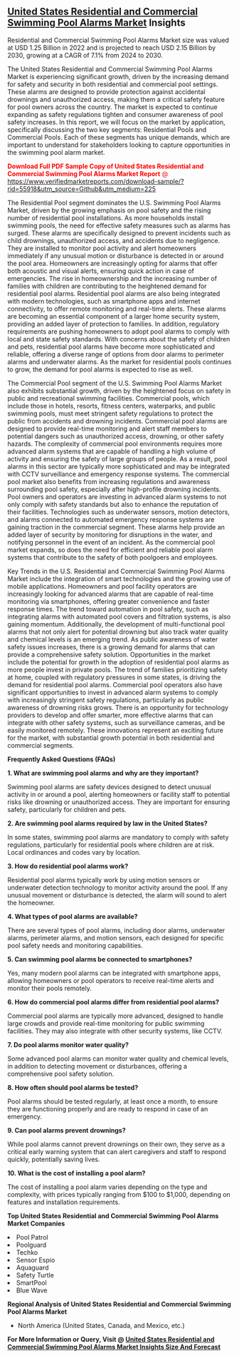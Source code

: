<h2><a href="https://www.verifiedmarketreports.com/download-sample/?rid=55918&amp;utm_source=Github&amp;utm_medium=225" target="_blank">United States Residential and Commercial Swimming Pool Alarms Market</a> Insights</h2><p>Residential and Commercial Swimming Pool Alarms Market size was valued at USD 1.25 Billion in 2022 and is projected to reach USD 2.15 Billion by 2030, growing at a CAGR of 7.1% from 2024 to 2030.</p><p><p>The United States Residential and Commercial Swimming Pool Alarms Market is experiencing significant growth, driven by the increasing demand for safety and security in both residential and commercial pool settings. These alarms are designed to provide protection against accidental drownings and unauthorized access, making them a critical safety feature for pool owners across the country. The market is expected to continue expanding as safety regulations tighten and consumer awareness of pool safety increases. In this report, we will focus on the market by application, specifically discussing the two key segments: Residential Pools and Commercial Pools. Each of these segments has unique demands, which are important to understand for stakeholders looking to capture opportunities in the swimming pool alarm market. <p><span class=""><span style="color: #ff0000;"><strong>Download Full PDF Sample Copy of United States Residential and Commercial Swimming Pool Alarms Market Report</strong> @ </span><a href="https://www.verifiedmarketreports.com/download-sample/?rid=55918&amp;utm_source=Github&amp;utm_medium=225" target="_blank">https://www.verifiedmarketreports.com/download-sample/?rid=55918&amp;utm_source=Github&amp;utm_medium=225</a></span></p></p> <p>The Residential Pool segment dominates the U.S. Swimming Pool Alarms Market, driven by the growing emphasis on pool safety and the rising number of residential pool installations. As more households install swimming pools, the need for effective safety measures such as alarms has surged. These alarms are specifically designed to prevent incidents such as child drownings, unauthorized access, and accidents due to negligence. They are installed to monitor pool activity and alert homeowners immediately if any unusual motion or disturbance is detected in or around the pool area. Homeowners are increasingly opting for alarms that offer both acoustic and visual alerts, ensuring quick action in case of emergencies. The rise in homeownership and the increasing number of families with children are contributing to the heightened demand for residential pool alarms. Residential pool alarms are also being integrated with modern technologies, such as smartphone apps and internet connectivity, to offer remote monitoring and real-time alerts. These alarms are becoming an essential component of a larger home security system, providing an added layer of protection to families. In addition, regulatory requirements are pushing homeowners to adopt pool alarms to comply with local and state safety standards. With concerns about the safety of children and pets, residential pool alarms have become more sophisticated and reliable, offering a diverse range of options from door alarms to perimeter alarms and underwater alarms. As the market for residential pools continues to grow, the demand for pool alarms is expected to rise as well. <p>The Commercial Pool segment of the U.S. Swimming Pool Alarms Market also exhibits substantial growth, driven by the heightened focus on safety in public and recreational swimming facilities. Commercial pools, which include those in hotels, resorts, fitness centers, waterparks, and public swimming pools, must meet stringent safety regulations to protect the public from accidents and drowning incidents. Commercial pool alarms are designed to provide real-time monitoring and alert staff members to potential dangers such as unauthorized access, drowning, or other safety hazards. The complexity of commercial pool environments requires more advanced alarm systems that are capable of handling a high volume of activity and ensuring the safety of large groups of people. As a result, pool alarms in this sector are typically more sophisticated and may be integrated with CCTV surveillance and emergency response systems. The commercial pool market also benefits from increasing regulations and awareness surrounding pool safety, especially after high-profile drowning incidents. Pool owners and operators are investing in advanced alarm systems to not only comply with safety standards but also to enhance the reputation of their facilities. Technologies such as underwater sensors, motion detectors, and alarms connected to automated emergency response systems are gaining traction in the commercial segment. These alarms help provide an added layer of security by monitoring for disruptions in the water, and notifying personnel in the event of an incident. As the commercial pool market expands, so does the need for efficient and reliable pool alarm systems that contribute to the safety of both poolgoers and employees. <p>Key Trends in the U.S. Residential and Commercial Swimming Pool Alarms Market include the integration of smart technologies and the growing use of mobile applications. Homeowners and pool facility operators are increasingly looking for advanced alarms that are capable of real-time monitoring via smartphones, offering greater convenience and faster response times. The trend toward automation in pool safety, such as integrating alarms with automated pool covers and filtration systems, is also gaining momentum. Additionally, the development of multi-functional pool alarms that not only alert for potential drowning but also track water quality and chemical levels is an emerging trend. As public awareness of water safety issues increases, there is a growing demand for alarms that can provide a comprehensive safety solution. Opportunities in the market include the potential for growth in the adoption of residential pool alarms as more people invest in private pools. The trend of families prioritizing safety at home, coupled with regulatory pressures in some states, is driving the demand for residential pool alarms. Commercial pool operators also have significant opportunities to invest in advanced alarm systems to comply with increasingly stringent safety regulations, particularly as public awareness of drowning risks grows. There is an opportunity for technology providers to develop and offer smarter, more effective alarms that can integrate with other safety systems, such as surveillance cameras, and be easily monitored remotely. These innovations represent an exciting future for the market, with substantial growth potential in both residential and commercial segments. <p><strong>Frequently Asked Questions (FAQs)</strong></p> <p><strong>1. What are swimming pool alarms and why are they important?</strong></p> <p>Swimming pool alarms are safety devices designed to detect unusual activity in or around a pool, alerting homeowners or facility staff to potential risks like drowning or unauthorized access. They are important for ensuring safety, particularly for children and pets.</p> <p><strong>2. Are swimming pool alarms required by law in the United States?</strong></p> <p>In some states, swimming pool alarms are mandatory to comply with safety regulations, particularly for residential pools where children are at risk. Local ordinances and codes vary by location.</p> <p><strong>3. How do residential pool alarms work?</strong></p> <p>Residential pool alarms typically work by using motion sensors or underwater detection technology to monitor activity around the pool. If any unusual movement or disturbance is detected, the alarm will sound to alert the homeowner.</p> <p><strong>4. What types of pool alarms are available?</strong></p> <p>There are several types of pool alarms, including door alarms, underwater alarms, perimeter alarms, and motion sensors, each designed for specific pool safety needs and monitoring capabilities.</p> <p><strong>5. Can swimming pool alarms be connected to smartphones?</strong></p> <p>Yes, many modern pool alarms can be integrated with smartphone apps, allowing homeowners or pool operators to receive real-time alerts and monitor their pools remotely.</p> <p><strong>6. How do commercial pool alarms differ from residential pool alarms?</strong></p> <p>Commercial pool alarms are typically more advanced, designed to handle large crowds and provide real-time monitoring for public swimming facilities. They may also integrate with other security systems, like CCTV.</p> <p><strong>7. Do pool alarms monitor water quality?</strong></p> <p>Some advanced pool alarms can monitor water quality and chemical levels, in addition to detecting movement or disturbances, offering a comprehensive pool safety solution.</p> <p><strong>8. How often should pool alarms be tested?</strong></p> <p>Pool alarms should be tested regularly, at least once a month, to ensure they are functioning properly and are ready to respond in case of an emergency.</p> <p><strong>9. Can pool alarms prevent drownings?</strong></p> <p>While pool alarms cannot prevent drownings on their own, they serve as a critical early warning system that can alert caregivers and staff to respond quickly, potentially saving lives.</p> <p><strong>10. What is the cost of installing a pool alarm?</strong></p> <p>The cost of installing a pool alarm varies depending on the type and complexity, with prices typically ranging from $100 to $1,000, depending on features and installation requirements.</p></p><p><strong>Top United States Residential and Commercial Swimming Pool Alarms Market Companies</strong></p><div data-test-id=""><p><li>Pool Patrol</li><li> Poolguard</li><li> Techko</li><li> Sensor Espio</li><li> Aquaguard</li><li> Safety Turtle</li><li> SmartPool</li><li> Blue Wave</li></p><div><strong>Regional Analysis of&nbsp;United States Residential and Commercial Swimming Pool Alarms Market</strong></div><ul><li dir="ltr"><p dir="ltr">North America&nbsp;(United States, Canada, and Mexico, etc.)</p></li></ul><p><strong>For More Information or Query, Visit @&nbsp;</strong><strong><a href="https://www.verifiedmarketreports.com/product/global-residential-and-commercial-swimming-pool-alarms-market-2019-by-manufacturers-regions-type-and-application-forecast-to-2024/?utm_source=Github&amp;utm_medium=225" target="_blank">United States Residential and Commercial Swimming Pool Alarms Market Insights Size And Forecast</a></strong></p></div>
